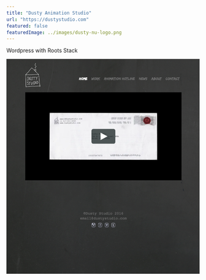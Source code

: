 ```yaml
---
title: "Dusty Animation Studio"
url: "https://dustystudio.com"
featured: false
featuredImage: ../images/dusty-nu-logo.png
---
```


Wordpress with Roots Stack

![Dusty Animation Studio Homepage](../images/Z_dusty_home.png)
